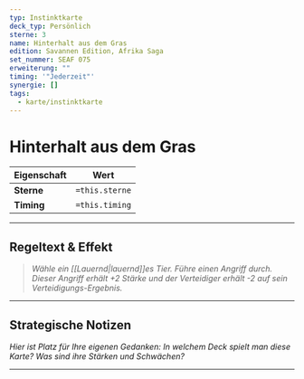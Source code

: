 ```yaml
---
typ: Instinktkarte
deck_typ: Persönlich
sterne: 3
name: Hinterhalt aus dem Gras
edition: Savannen Edition, Afrika Saga
set_nummer: SEAF 075
erweiterung: ""
timing: '"Jederzeit"'
synergie: []
tags:
  - karte/instinktkarte
---
```


# Hinterhalt aus dem Gras

| Eigenschaft | Wert |
|---|---|
| **Sterne** | `=this.sterne` |
| **Timing** | `=this.timing` |

---
## Regeltext & Effekt

> *Wähle ein [[Lauernd|lauernd]]es Tier. Führe einen Angriff durch. Dieser Angriff erhält +2 Stärke und der Verteidiger erhält -2 auf sein Verteidigungs-Ergebnis.*

---
## Strategische Notizen

*Hier ist Platz für Ihre eigenen Gedanken: In welchem Deck spielt man diese Karte? Was sind ihre Stärken und Schwächen?*

---
